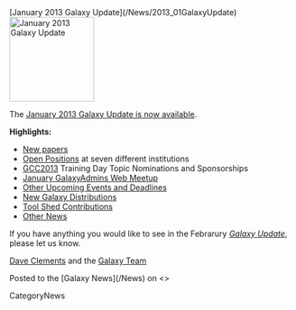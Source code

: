 <div class='newsItemHeader'>[January 2013 Galaxy Update](/News/2013_01GalaxyUpdate)</div>

<div class='right'><a href='/GalaxyUpdates/2013_01.md'><img src='/Images/Logos/GalaxyUpdate200.png' alt='January 2013 Galaxy Update' width=150 /></a></div>

The [January 2013 Galaxy Update is now available](/GalaxyUpdates/2013_01). 

**Highlights:**

* [New papers](/GalaxyUpdates/2013_01.md#new-papers)
* [Open Positions](/GalaxyUpdates/2013_01.md#whos-hiring) at seven different institutions
* [GCC2013](/GalaxyUpdates/2013_01.md#gcc2013) Training Day Topic Nominations and Sponsorships
* [January GalaxyAdmins Web Meetup](/GalaxyUpdates/2013_01.md#january-galaxyadmins-web-meetup)
* [Other Upcoming Events and Deadlines](/GalaxyUpdates/2013_01.md#other-upcoming-events-and-deadlines)
* [New Galaxy Distributions](/GalaxyUpdates/2013_01.md#new-galaxy-distributions)
* [Tool Shed Contributions](/GalaxyUpdates/2013_01.md#tool-shed-contributions)
* [Other News](/GalaxyUpdates/2013_01.md#other-news)

If you have anything you would like to see in the Febrarury *[Galaxy Update](/GalaxyUpdates)*, please let us know.

[Dave Clements](/DaveClements) and the [Galaxy Team](/GalaxyTeam)

<div class='newsItemFooter'>Posted to the [Galaxy News](/News) on <<Date(2013-01-02T19:10:33Z)>></div>

CategoryNews
